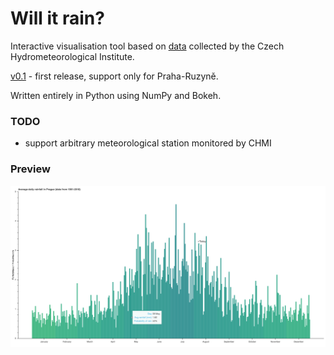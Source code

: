 # Will it rain?

Interactive visualisation tool based on [data](http://portal.chmi.cz/historicka-data/pocasi/denni-data) collected by the Czech Hydrometeorological Institute.

[v0.1](https://raw.githubusercontent.com/MatejBabis/Rain-Visualiser/blob/master/notebook_v01.ipynb) - first release, support only for Praha-Ruzyně.

Written entirely in Python using NumPy and Bokeh.

### TODO
* support arbitrary meteorological station monitored by CHMI

### Preview
![Preview](https://raw.githubusercontent.com/MatejBabis/Rain-Visualiser/master/screenshot.png)
